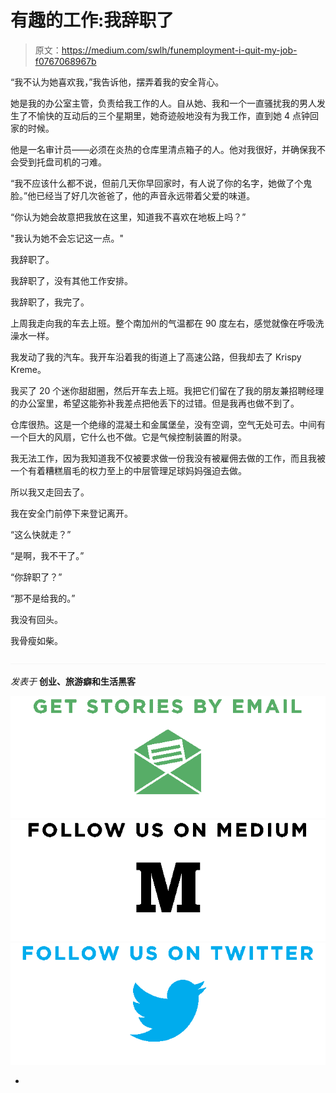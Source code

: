 # 有趣的工作:我辞职了

> 原文：<https://medium.com/swlh/funemployment-i-quit-my-job-f0767068967b>

“我不认为她喜欢我，”我告诉他，摆弄着我的安全背心。

她是我的办公室主管，负责给我工作的人。自从她、我和一个一直骚扰我的男人发生了不愉快的互动后的三个星期里，她奇迹般地没有为我工作，直到她 4 点钟回家的时候。

他是一名审计员——必须在炎热的仓库里清点箱子的人。他对我很好，并确保我不会受到托盘司机的刁难。

“我不应该什么都不说，但前几天你早回家时，有人说了你的名字，她做了个鬼脸。”他已经当了好几次爸爸了，他的声音永远带着父爱的味道。

“你认为她会故意把我放在这里，知道我不喜欢在地板上吗？”

"我认为她不会忘记这一点。"

我辞职了。

我辞职了，没有其他工作安排。

我辞职了，我完了。

上周我走向我的车去上班。整个南加州的气温都在 90 度左右，感觉就像在呼吸洗澡水一样。

我发动了我的汽车。我开车沿着我的街道上了高速公路，但我却去了 Krispy Kreme。

我买了 20 个迷你甜甜圈，然后开车去上班。我把它们留在了我的朋友兼招聘经理的办公室里，希望这能弥补我差点把他丢下的过错。但是我再也做不到了。

仓库很热。这是一个绝缘的混凝土和金属堡垒，没有空调，空气无处可去。中间有一个巨大的风扇，它什么也不做。它是气候控制装置的附录。

我无法工作，因为我知道我不仅被要求做一份我没有被雇佣去做的工作，而且我被一个有着糟糕眉毛的权力至上的中层管理足球妈妈强迫去做。

所以我又走回去了。

我在安全门前停下来登记离开。

“这么快就走？”

“是啊，我不干了。”

“你辞职了？”

“那不是给我的。”

我没有回头。

我骨瘦如柴。

![](img/c1192ebad88d6b1fc6ae1d6a2bc61154.png)

*发表于* **创业、旅游癖和生活黑客**

[![](img/de26c089e79a3a2a25d2b750ff6db50f.png)](http://supply.us9.list-manage.com/subscribe?u=310af6eb2240d299c7032ef6c&id=d28d8861ad)[![](img/f47a578114e0a96bdfabc3a5400688d5.png)](https://blog.growth.supply/)[![](img/c1351daa9c4f0c8ac516addb60c82f6b.png)](https://twitter.com/swlh_)

-